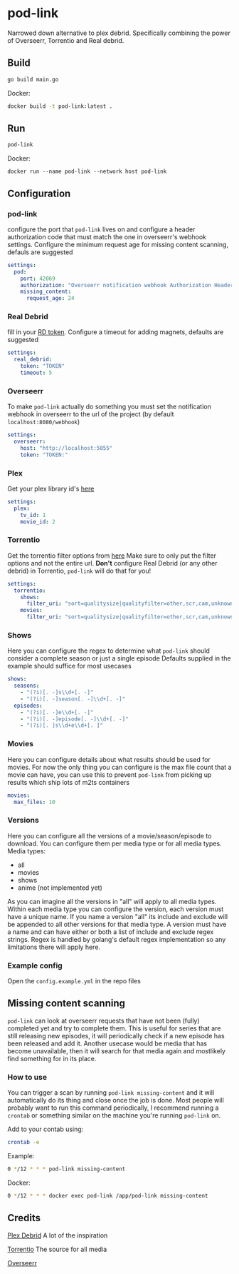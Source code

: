 # pod-link
Narrowed down alternative to plex debrid. Specifically combining the power of Overseerr, Torrentio and Real debrid.
## Build
```sh
go build main.go
```
Docker:
```sh
docker build -t pod-link:latest .
```

## Run
```sh
pod-link
```
Docker:
```
docker run --name pod-link --network host pod-link
```

## Configuration
### pod-link
configure the port that `pod-link` lives on and configure a header authorization code that must match the one in overseerr's webhook settings. Configure the minimum request age for missing content scanning, defauls are suggested

```yml
settings:
  pod:
    port: 42069
    authorization: "Overseerr notification webhook Authorization Header"
    missing_content:
      request_age: 24
```

### Real Debrid
fill in your [RD token](https://real-debrid.com/apitoken). Configure a timeout for adding magnets, defaults are suggested
```yml
settings:
  real_debrid:
    token: "TOKEN"
    timeout: 5
```

### Overseerr
To make `pod-link` actually do something you must set the notification webhook in overseerr to the url of the project (by default `localhost:8080/webhook`)
```yml
settings:
  overseerr:
    host: "http://localhost:5055"
    token: "TOKEN:"
```

### Plex
Get your plex library id's [here](https://plex.tv/devices.xml)
```yml
settings:
  plex:
    tv_id: 1
    movie_id: 2
```

### Torrentio
Get the torrentio filter options from [here](https://torrentio.strem.fun/configure)
Make sure to only put the filter options and not the entire url.
**Don't** configure Real Debrid (or any other debrid) in Torrentio, `pod-link` will do that for you!
```yml
settings:
  torrentio:
    shows:
      filter_uri: "sort=qualitysize|qualityfilter=other,scr,cam,unknown"
    movies:
      filter_uri: "sort=qualitysize|qualityfilter=other,scr,cam,unknown"
```

### Shows
Here you can configure the regex to determine what `pod-link` should consider a complete season or just a single episode
Defaults supplied in the example should suffice for most usecases
```yml
shows:
  seasons:
    - "(?i)[. -]s\\d+[. -]"
    - "(?i)[. -]season[. -]\\d+[. -]"
  episodes:
    - "(?i)[. -]e\\d+[. -]"
    - "(?i)[. -]episode[. -]\\d+[. -]"
    - "(?i)[. ]s\\d+e\\d+[. ]"
```

### Movies
Here you can configure details about what results should be used for movies. For now the only thing you can configure is the max file count that a movie can have, you can use this to prevent `pod-link` from picking up results which ship lots of m2ts containers
```yml
movies:
  max_files: 10
```

### Versions
Here you can configure all the versions of a movie/season/episode to download.
You can configure them per media type or for all media types.
Media types:
- all
- movies
- shows
- anime (not implemented yet)

As you can imagine all the versions in "all" will apply to all media types.
Within each media type you can configure the version, each version must have a unique name.
If you name a version "all" its include and exclude will be appended to all other versions for that media type.
A version must have a name and can have either or both a list of include and exclude regex strings.
Regex is handled by golang's default regex implementation so any limitations there will apply here.

### Example config
Open the `config.example.yml` in the repo files

## Missing content scanning
`pod-link` can look at overseerr requests that have not been (fully) completed yet and try to complete them. This is useful for series that are still releasing new episodes, it will periodically check if a new episode has been released and add it. Another usecase would be media that has become unavailable, then it will search for that media again and mostlikely find something for in its place.

### How to use
You can trigger a scan by running `pod-link missing-content` and it will automatically do its thing and close once the job is done. Most people will probably want to run this command periodically, I recommend running a `crontab` or something similar on the machine you're running `pod-link` on.

Add to your contab using:
```sh
crontab -e
```

Example:
```sh
0 */12 * * * pod-link missing-content
```
Docker:
```sh
0 */12 * * * docker exec pod-link /app/pod-link missing-content
```


## Credits
[Plex Debrid](https://github.com/itsToggle/plex_debrid/) A lot of the inspiration

[Torrentio](https://github.com/TheBeastLT/torrentio-scraper) The source for all media

[Overseerr](https://github.com/sct/overseerr)
